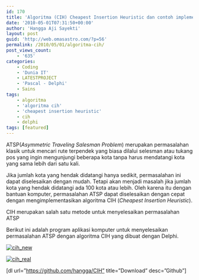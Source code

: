 ```yaml
---
id: 170
title: 'Algoritma (CIH) Cheapest Insertion Heuristic dan contoh implementasinya di Delphi'
date: '2010-05-01T07:31:50+00:00'
author: 'Hangga Aji Sayekti'
layout: post
guid: 'http://web.omasastro.com/?p=56'
permalink: /2010/05/01/algoritma-cih/
post_views_count:
    - '635'
categories:
    - Coding
    - 'Dunia IT'
    - LATESTPROJECT
    - 'Pascal - Delphi'
    - Sains
tags:
    - algoritma
    - 'algoritma cih'
    - 'cheapest insertion heuristic'
    - cih
    - delphi
tags: [featured]
---
```


ATSP(*Asymmetric Traveling Salesman Problem*) merupakan permasalahan klasik untuk mencari rute terpendek yang biasa dilalui selesman atau tukang pos yang ingin mengunjungi beberapa kota tanpa harus mendatangi kota yang sama lebih dari satu kali.

Jika jumlah kota yang hendak didatangi hanya sedikit, permasalahan ini dapat diselesaikan dengan mudah. Tetapi akan menjadi masalah jika jumlah kota yang hendak didatangi ada 100 kota atau lebih. Oleh karena itu dengan bantuan komputer, permasalahan ATSP dapat diselesaikan dengan cepat dengan mengimplementasikan algoritma CIH (*Cheapest Insertion Heuristic*).

CIH merupakan salah satu metode untuk menyelesaikan permasalahan ATSP

Berikut ini adalah program aplikasi komputer untuk menyelesaikan permasalahan ATSP dengan algoritma CIH yang dibuat dengan Delphi.

[![](http://hangga.web.id/wp-content/uploads/2010/05/cih_new.jpg "cih_new")](http://hangga.web.id/wp-content/uploads/2010/05/cih_new.jpg)

[![](http://hangga.web.id/wp-content/uploads/2010/05/cih_real.jpg "cih_real")](http://hangga.web.id/wp-content/uploads/2010/05/cih_real.jpg)

\[dl url=”https://github.com/hangga/CIH” title=”Download” desc=”Github”\]
